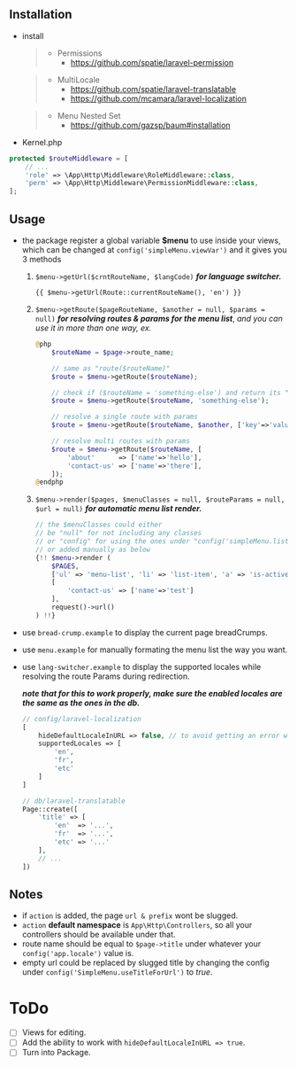 ## Installation

- install
    > - Permissions
    >   - https://github.com/spatie/laravel-permission

    > - MultiLocale
    >   - https://github.com/spatie/laravel-translatable
    >   - https://github.com/mcamara/laravel-localization

    > - Menu Nested Set
    >   - https://github.com/gazsp/baum#installation

- Kernel.php

```php
protected $routeMiddleware = [
    // ...
    'role' => \App\Http\Middleware\RoleMiddleware::class,
    'perm' => \App\Http\Middleware\PermissionMiddleware::class,
];
```

## Usage

- the package register a global variable **$menu** to use inside your views, which can be changed at `config('simpleMenu.viewVar')` and it gives you 3 methods
    1. `$menu->getUrl($crntRouteName, $langCode)` ***for language switcher.***
        ```blade
        {{ $menu->getUrl(Route::currentRouteName(), 'en') }}
        ```

    2. `$menu->getRoute($pageRouteName, $another = null, $params = null)` ***for resolving routes & params for the menu list***, *and you can use it in more than one way, ex.*
        ```php
        @php
            $routeName = $page->route_name;

            // same as "route($routeName)"
            $route = $menu->getRoute($routeName);

            // check if ($routeName = 'something-else') and return its "link" or "route($routeName)"
            $route = $menu->getRoute($routeName, 'something-else');

            // resolve a single route with params
            $route = $menu->getRoute($routeName, $another, ['key'=>'value']);

            // resolve multi routes with params
            $route = $menu->getRoute($routeName, [
                'about'      => ['name'=>'hello'],
                'contact-us' => ['name'=>'there'],
            ]);
        @endphp
        ```

    3. `$menu->render($pages, $menuClasses = null, $routeParams = null, $url = null)` ***for automatic menu list render.***
        ```php
        // the $menuClasses could either
        // be "null" for not including any classes
        // or "config" for using the ones under "config('simpleMenu.listClasses')"
        // or added manually as below
        {!! $menu->render (
            $PAGES,
            ['ul' => 'menu-list', 'li' => 'list-item', 'a' => 'is-active'],
            [
                'contact-us' => ['name'=>'test']
            ],
            request()->url()
        ) !!}
        ```

- use `bread-crump.example` to display the current page breadCrumps.
- use `menu.example` for manually formating the menu list the way you want.

- use `lang-switcher.example` to display the supported locales while resolving the route Params during redirection.

    ***note that for this to work properly, make sure the enabled locales are the same as the ones in the db.***
    ```php
    // config/laravel-localization
    [
        hideDefaultLocaleInURL => false, // to avoid getting an error when navigating back to the default locale.
        supportedLocales => [
            'en',
            'fr',
            'etc'
        ]
    ]

    // db/laravel-translatable
    Page::create([
        'title' => [
            'en'  => '...',
            'fr'  => '...',
            'etc' => '...'
        ],
        // ...
    ])
    ```

## Notes

- if `action` is added, the page `url & prefix` wont be slugged.
- `action` **default namespace** is `App\Http\Controllers`, so all your controllers should be available under that.
- route name should be equal to `$page->title` under whatever your `config('app.locale')` value is.
- empty url could be replaced by slugged title by changing the config under `config('SimpleMenu.useTitleForUrl')` to *true*.

# ToDo

* [ ] Views for editing.
* [ ] Add the ability to work with `hideDefaultLocaleInURL => true`.
* [ ] Turn into Package.
